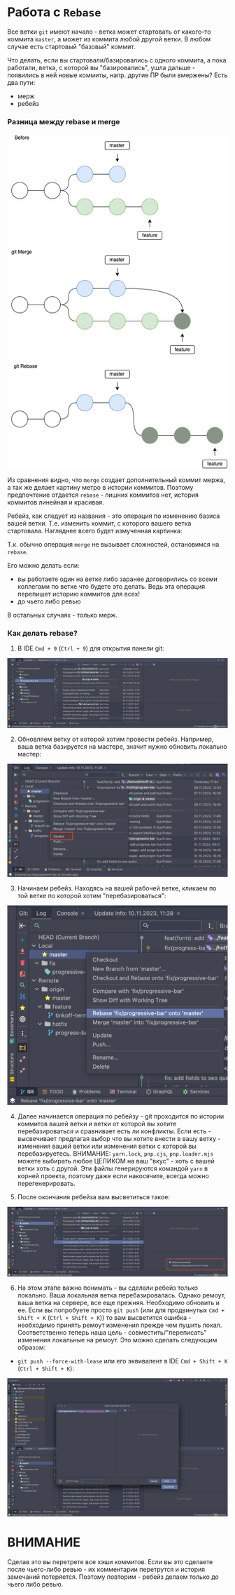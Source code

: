 # Работа с `Rebase`

Все ветки `git` имеют начало - ветка может стартовать от какого-то коммита `master`, а может из коммита любой другой ветки. В любом случае есть стартовый "базовый" коммит.

Что делать, если вы стартовали/базировались с одного коммита, а пока работали, ветка, с которой вы "базировались", ушла дальше - появились в ней новые коммиты, напр. другие ПР были вмержены? Есть два пути:
- мерж
- ребейз

### Разница между rebase и merge

![diff-pr-rebase](./assets/images/diff-pr-rebase.png)

Из сравнения видно, что `merge` создает дополнительный коммит мержа, а так же делает картину метро в истории коммитов. Поэтому предпочтение отдается `rebase` - лишних коммитов нет, история коммитов линейная и красивая.

Ребейз, как следует из названия - это операция по изменению базиса вашей ветки. Т.е. изменить коммит, с которого вашего ветка стартовала. Нагляднее всего будет измученная картинка:

Т.к. обычно операция `merge` не вызывает сложностей, остановимся на `rebase`.

Его можно делать если:
- вы работаете один на ветке либо заранее договорились со всеми коллегами по ветке что будете это делать. Ведь эта операция перепишет историю коммитов для всех!
- до чьего либо ревью

В остальных случаях - только мерж.

### Как делать rebase?

1. В IDE `Cmd + 9` (`Ctrl + 9`) для открытия панели git:

![rebase-1](./assets/images/rebase-guide-1.png)

2. Обновляем ветку от которой хотим провести ребейз. Например, ваша ветка базируется на мастере, значит нужно обновить локально мастер:

![rebase-2](./assets/images/rebase-guide-2.png)

3. Начинаем ребейз. Находясь на вашей рабочей ветке, кликаем по той ветке по которой хотим "перебазироваться":

![rebase-3](./assets/images/rebase-guide-3.png)

4. Далее начинается операция по ребейзу - git проходится по истории коммитов вашей ветки и ветки от которой вы хотите перебазироваться и сравнивает есть ли конфликты. Если есть - высвечивает предлагая выбор что вы хотите внести в вашу ветку - изменения вашей ветки или изменения ветки с которой вы перебазируетесь. ВНИМАНИЕ: `yarn.lock`, `pnp.cjs`, `pnp.loader.mjs` можете выбирать любое ЦЕЛИКОМ на ваш "вкус" - хоть с вашей ветки хоть с другой. Эти файлы генерируются командой `yarn` в корней проекта, поэтому даже если накосячите, всегда можно перегенерировать.

5. После окончания ребейза вам высветиться такое:

![rebase-4](./assets/images/rebase-guide-4.png)

6. На этом этапе важно понимать - вы сделали ребейз только локально. Ваша локальная ветка перебазировалась. Однако ремоут, ваша ветка на сервере, все еще прежняя. Необходимо обновить и ее. Если вы попробуете просто `git push` (или для продвинутых `Cmd + Shift + K` (`Ctrl + Shift + K`)) то вам высветится ошибка - необходимо принять ремоут изменения прежде чем пушить локал. Соответственно теперь наша цель - совместить/"переписать" изменения локальные на ремоут. Это можно сделать следующим образом:

- `git push --force-with-lease` или его эквивалент в IDE `Cmd + Shift + K` (`Ctrl + Shift + K`):

![rebase-5](./assets/images/rebase-guide-5.png)


# ВНИМАНИЕ
Сделав это вы перетрете все хэши коммитов. Если вы это сделаете после чьего-либо ревью - их комментарии перетрутся и история замечаний потеряется. Поэтому повторим - ребейз делаем только до чьего либо ревью.
